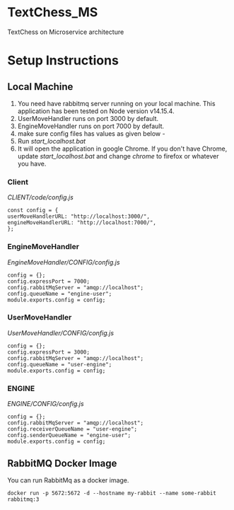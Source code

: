 # TextChess_MS

TextChess on Microservice architecture

# Setup Instructions

## Local Machine

1. You need have rabbitmq server running on your local machine. This application has been tested on Node version v14.15.4.
2. UserMoveHandler runs on port 3000 by default.
3. EngineMoveHandler runs on port 7000 by default.
4. make sure config files has values as given below -
5. Run _start_localhost.bat_
6. It will open the application in google Chrome. If you don't have Chrome, update _start_localhost.bat_ and change _chrome_ to firefox or whatever you have.

### Client

_CLIENT/code/config.js_

    const config = {
    userMoveHandlerURL: "http://localhost:3000/",
    engineMoveHandlerURL: "http://localhost:7000/",
    };

### EngineMoveHandler

_EngineMoveHandler/CONFIG/config.js_

    config = {};
    config.expressPort = 7000;
    config.rabbitMqServer = "amqp://localhost";
    config.queueName = "engine-user";
    module.exports.config = config;

### UserMoveHandler

_UserMoveHandler/CONFIG/config.js_

    config = {};
    config.expressPort = 3000;
    config.rabbitMqServer = "amqp://localhost";
    config.queueName = "user-engine";
    module.exports.config = config;

### ENGINE

_ENGINE/CONFIG/config.js_

    config = {};
    config.rabbitMqServer = "amqp://localhost";
    config.receiverQueueName = "user-engine";
    config.senderQueueName = "engine-user";
    module.exports.config = config;

## RabbitMQ Docker Image

You can run RabbitMq as a docker image.

    docker run -p 5672:5672 -d --hostname my-rabbit --name some-rabbit rabbitmq:3
